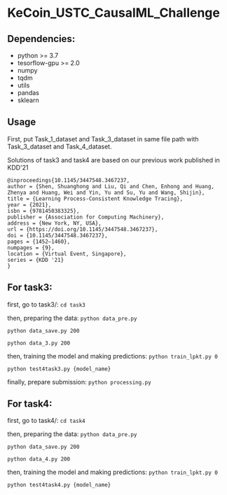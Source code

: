 # KeCoin_USTC_CausalML_Challenge

## Dependencies:

- python >= 3.7
- tesorflow-gpu >= 2.0 
- numpy
- tqdm
- utils
- pandas
- sklearn

## Usage

First, put Task_1_dataset and Task_3_dataset in same file path with Task_3_dataset and Task_4_dataset.

Solutions of task3 and task4 are based on our previous work published in KDD'21
```
@inproceedings{10.1145/3447548.3467237,
author = {Shen, Shuanghong and Liu, Qi and Chen, Enhong and Huang, Zhenya and Huang, Wei and Yin, Yu and Su, Yu and Wang, Shijin},
title = {Learning Process-Consistent Knowledge Tracing},
year = {2021},
isbn = {9781450383325},
publisher = {Association for Computing Machinery},
address = {New York, NY, USA},
url = {https://doi.org/10.1145/3447548.3467237},
doi = {10.1145/3447548.3467237},
pages = {1452–1460},
numpages = {9},
location = {Virtual Event, Singapore},
series = {KDD '21}
}
```

## For task3: 
first, go to task3/:
`cd task3`

then, preparing the data:
`python data_pre.py`


`python data_save.py 200`

`python data_3.py 200`

then, training the model and making predictions:
`python train_lpkt.py 0`

`python test4task3.py {model_name}`

finally, prepare submission:
`python processing.py`

## For task4: 
first, go to task4/:
`cd task4`

then, preparing the data:
`python data_pre.py`


`python data_save.py 200`

`python data_4.py 200`

then, training the model and making predictions:
`python train_lpkt.py 0`

`python test4task4.py {model_name}`
